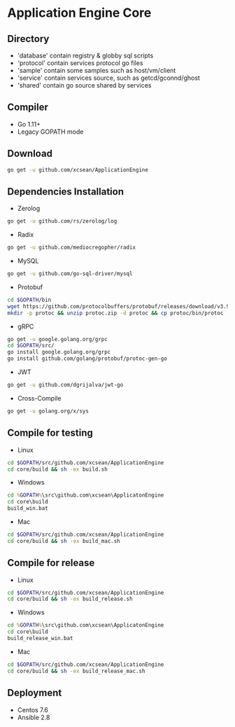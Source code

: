 # Application Engine Core

## Directory

* 'database' contain registry & globby sql scripts
* 'protocol' contain services protocol go files
* 'sample' contain some samples such as host/vm/client
* 'service' contain services source, such as getcd/gconnd/ghost
* 'shared' contain go source shared by services

## Compiler

* Go 1.11+
* Legacy GOPATH mode

## Download

```sh
go get -u github.com/xcsean/ApplicationEngine
```

## Dependencies Installation

* Zerolog
```sh
go get -u github.com/rs/zerolog/log
```
* Radix
```sh
go get -u github.com/mediocregopher/radix
```
* MySQL
```sh
go get -u github.com/go-sql-driver/mysql
```
* Protobuf
```sh
cd $GOPATH/bin
wget https://github.com/protocolbuffers/protobuf/releases/download/v3.9.1/protoc-3.9.1-linux-x86_64.zip -O protoc.zip
mkdir -p protoc && unzip protoc.zip -d protoc && cp protoc/bin/protoc . && rm -rf protoc && rm -f protoc.zip
```
* gRPC
```sh
go get -u google.golang.org/grpc
cd $GOPATH/src/
go install google.golang.org/grpc
go install github.com/golang/protobuf/protoc-gen-go
```
* JWT
```sh
go get -u github.com/dgrijalva/jwt-go
```
* Cross-Compile
```sh
go get -u golang.org/x/sys
```

## Compile for testing

* Linux
```sh
cd $GOPATH/src/github.com/xcsean/ApplicationEngine
cd core/build && sh -ex build.sh
```
* Windows
```cmd
cd %GOPATH%\src\github.com\xcsean\ApplicatonEngine
cd core\build
build_win.bat
```
* Mac
```sh
cd $GOPATH/src/github.com/xcsean/ApplicationEngine
cd core/build && sh -ex build_mac.sh
```

## Compile for release

* Linux
```sh
cd $GOPATH/src/github.com/xcsean/ApplicationEngine
cd core/build && sh -ex build_release.sh
```
* Windows
```cmd
cd %GOPATH%\src\github.com\xcsean\ApplicatonEngine
cd core\build
build_release_win.bat
```
* Mac
```sh
cd $GOPATH/src/github.com/xcsean/ApplicationEngine
cd core/build && sh -ex build_release_mac.sh
```

## Deployment

* Centos 7.6
* Ansible 2.8
